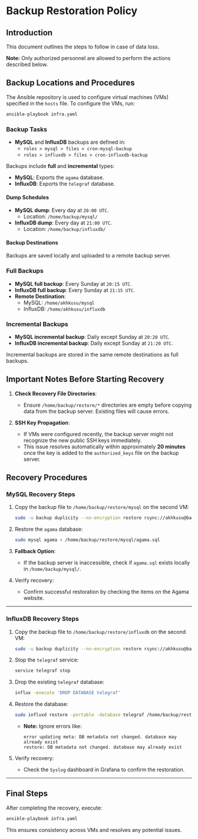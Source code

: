 # Backup Restoration Policy

## Introduction

This document outlines the steps to follow in case of data loss. 

**Note:** Only authorized personnel are allowed to perform the actions described below.

## Backup Locations and Procedures

The Ansible repository is used to configure virtual machines (VMs) specified in the `hosts` file. To configure the VMs, run:

```bash
ansible-playbook infra.yaml
```

### Backup Tasks
- **MySQL** and **InfluxDB** backups are defined in:
  - `roles > mysql > files > cron-mysql-backup`
  - `roles > influxdb > files > cron-influxdb-backup`

Backups include **full** and **incremental** types:
- **MySQL**: Exports the `agama` database.
- **InfluxDB**: Exports the `telegraf` database.

#### **Dump Schedules**
- **MySQL dump**: Every day at `20:00 UTC`.
  - Location: `/home/backup/mysql/`
- **InfluxDB dump**: Every day at `21:00 UTC`.
  - Location: `/home/backup/influxdb/`

#### **Backup Destinations**
Backups are saved locally and uploaded to a remote backup server.

### Full Backups
- **MySQL full backup**: Every Sunday at `20:15 UTC`.
- **InfluxDB full backup**: Every Sunday at `21:15 UTC`.
- **Remote Destination**:
  - MySQL: `/home/akhkusu/mysql`
  - InfluxDB: `/home/akhkusu/influxdb`

### Incremental Backups
- **MySQL incremental backup**: Daily except Sunday at `20:20 UTC`.
- **InfluxDB incremental backup**: Daily except Sunday at `21:20 UTC`.

Incremental backups are stored in the same remote destinations as full backups.

## Important Notes Before Starting Recovery

1. **Check Recovery File Directories**:
   - Ensure `/home/backup/restore/*` directories are empty before copying data from the backup server. Existing files will cause errors.

2. **SSH Key Propagation**:
   - If VMs were configured recently, the backup server might not recognize the new public SSH keys immediately. 
   - This issue resolves automatically within approximately **20 minutes** once the key is added to the `authorized_keys` file on the backup server.

## Recovery Procedures

### **MySQL Recovery Steps**

1. Copy the backup file to `/home/backup/restore/mysql` on the second VM:
    ```bash
    sudo -u backup duplicity --no-encryption restore rsync://akhkusu@backup.ak.io/mysql /home/backup/restore/mysql
    ```
2. Restore the `agama` database:
    ```bash
    sudo mysql agama < /home/backup/restore/mysql/agama.sql
    ```
3. **Fallback Option**:
   - If the backup server is inaccessible, check if `agama.sql` exists locally in `/home/backup/mysql/`.

4. Verify recovery:
   - Confirm successful restoration by checking the items on the Agama website.

---

### **InfluxDB Recovery Steps**

1. Copy the backup file to `/home/backup/restore/influxdb` on the second VM:
    ```bash
    sudo -u backup duplicity --no-encryption restore rsync://akhkusu@backup.ak.io/influxdb /home/backup/restore/influxdb
    ```
2. Stop the `telegraf` service:
    ```bash
    service telegraf stop
    ```
3. Drop the existing `telegraf` database:
    ```bash
    influx -execute 'DROP DATABASE telegraf'
    ```
4. Restore the database:
    ```bash
    sudo influxd restore -portable -database telegraf /home/backup/restore/influxdb
    ```
   - **Note:** Ignore errors like:
     ```
     error updating meta: DB metadata not changed. database may already exist
     restore: DB metadata not changed. database may already exist
     ```

5. Verify recovery:
   - Check the `Syslog` dashboard in Grafana to confirm the restoration.

---

## Final Steps

After completing the recovery, execute:
```bash
ansible-playbook infra.yaml
```
This ensures consistency across VMs and resolves any potential issues.
```